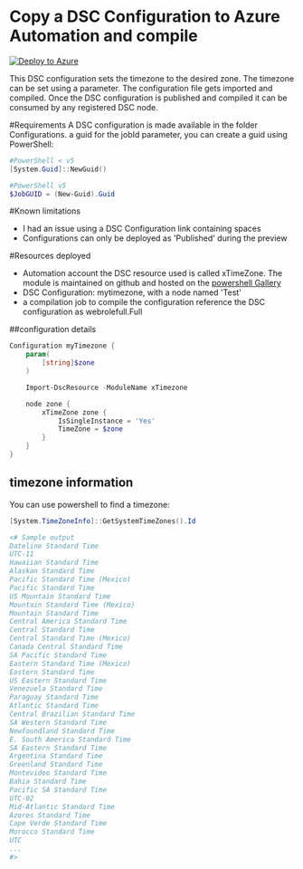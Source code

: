 # Copy a DSC Configuration to Azure Automation and compile

[![Deploy to Azure](http://azuredeploy.net/deploybutton.png)](https://portal.azure.com/#create/Microsoft.Template/uri/https%3a%2f%2fraw.githubusercontent.com%2fazureautomation%2fautomation-packs%2fmaster%2f201-deplopy-dsc-resources-and-configuration%2fazuredeploy.json)

This DSC configuration sets the timezone to the desired zone.
The timezone can be set using a parameter.
The configuration file gets imported and compiled.
Once the DSC configuration is published and compiled it can be consumed by any registered DSC node.

#Requirements
A DSC configuration is made available in the folder Configurations.
a guid for the jobId parameter, you can create a guid using PowerShell:

```PowerShell
#PowerShell < v5
[System.Guid]::NewGuid()

#PowerShell v5
$JobGUID = (New-Guid).Guid
```

#Known limitations

- I had an issue using a DSC Configuration link containing spaces
- Configurations can only be deployed as 'Published' during the preview

#Resources deployed

- Automation account
  the DSC resource used is called xTimeZone. The module is maintained on github and hosted on the [powershell Gallery](https://www.powershellgallery.com/packages/xTimeZone/)
- DSC Configuration: mytimezone, with a node named 'Test'
- a compilation job to compile the configuration
  reference the DSC configuration as webrolefull.Full

##configuration details

```PowerShell
Configuration myTimezone {
    param(
        [string]$zone
    )

    Import-DscResource -ModuleName xTimezone

    node zone {
        xTimeZone zone {
            IsSingleInstance = 'Yes'
            TimeZone = $zone
        }
    }
}
```

## timezone information

You can use powershell to find a timezone:

```PowerShell
[System.TimeZoneInfo]::GetSystemTimeZones().Id

<# Sample output
Dateline Standard Time
UTC-11
Hawaiian Standard Time
Alaskan Standard Time
Pacific Standard Time (Mexico)
Pacific Standard Time
US Mountain Standard Time
Mountain Standard Time (Mexico)
Mountain Standard Time
Central America Standard Time
Central Standard Time
Central Standard Time (Mexico)
Canada Central Standard Time
SA Pacific Standard Time
Eastern Standard Time (Mexico)
Eastern Standard Time
US Eastern Standard Time
Venezuela Standard Time
Paraguay Standard Time
Atlantic Standard Time
Central Brazilian Standard Time
SA Western Standard Time
Newfoundland Standard Time
E. South America Standard Time
SA Eastern Standard Time
Argentina Standard Time
Greenland Standard Time
Montevideo Standard Time
Bahia Standard Time
Pacific SA Standard Time
UTC-02
Mid-Atlantic Standard Time
Azores Standard Time
Cape Verde Standard Time
Morocco Standard Time
UTC
...
#>

```
